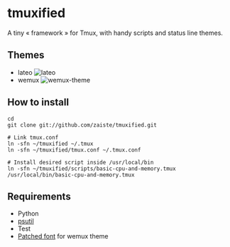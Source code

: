 tmuxified
=========

A tiny « framework » for Tmux, with handy scripts and status line themes.

Themes
------

 * lateo
 ![lateo](http://f.cl.ly/items/1o0f3d0X1P1S2c2h1V2Y/tmuxified.png)
 * wemux
 ![wemux-theme](http://f.cl.ly/items/2710290z0334110K1x3n/wemux.png)

How to install
--------------

    cd
    git clone git://github.com/zaiste/tmuxified.git

    # Link tmux.conf
    ln -sfn ~/tmuxified ~/.tmux
    ln -sfn ~/tmuxified/tmux.conf ~/.tmux.conf

    # Install desired script inside /usr/local/bin
    ln -sfn ~/tmuxified/scripts/basic-cpu-and-memory.tmux /usr/local/bin/basic-cpu-and-memory.tmux

Requirements
------------

 * Python
 * [psutil](http://code.google.com/p/psutil/)
 * Test
 * [Patched font](https://github.com/Lokaltog/vim-powerline/wiki/Patched-fonts) for wemux theme
